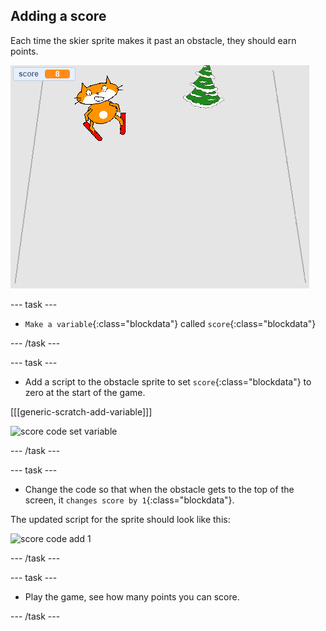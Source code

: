 ## Adding a score

Each time the skier sprite makes it past an obstacle, they should earn points.

![score](images/score.png)

--- task ---

+ `Make a variable`{:class="blockdata"} called `score`{:class="blockdata"} 

--- /task ---

--- task ---

+ Add a script to the obstacle sprite to set `score`{:class="blockdata"} to zero at the start of the game.

[[[generic-scratch-add-variable]]]

![score code set variable](images/score_code1.png)

--- /task ---

--- task ---

+ Change the code so that when the obstacle gets to the top of the screen, it `changes score by 1`{:class="blockdata"}.

The updated script for the sprite should look like this:

![score code add 1](images/score_code2.png)

--- /task ---

--- task ---

+ Play the game, see how many points you can score.

--- /task ---